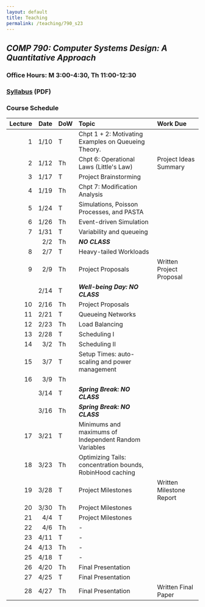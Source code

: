 ```yaml
---
layout: default 
title: Teaching 
permalink: /teaching/790_s23
---
```

## ***COMP 790: Computer Systems Design: A Quantitative Approach***

### Office Hours: M 3:00-4:30, Th 11:00-12:30

### [Syllabus](./syllabus_w_policies.pdf) (PDF)


### Course Schedule

| Lecture | Date | DoW | Topic                                                     | Work Due                 |
| ------: | ---: | :-- | :-------------------------------------------------------- | :----------------------- |
| 1       | 1/10 | T   | Chpt 1 + 2: Motivating Examples on Queueing Theory.       |                          |
| 2       | 1/12 | Th  | Chpt 6: Operational Laws (Little's Law)                   | Project Ideas Summary    |
| 3       | 1/17 | T   | Project Brainstorming                                     |                          |
| 4       | 1/19 | Th  | Chpt 7: Modification Analysis                             |                          |
| 5       | 1/24 | T   | Simulations, Poisson Processes, and PASTA                 |                          |
| 6       | 1/26 | Th  | Event-driven Simulation                                   |                          |
| 7       | 1/31 | T   | Variability and queueing                                  |                          |
|         | 2/2  | Th  | ***NO CLASS***                                            |                          |
| 8       | 2/7  | T   | Heavy-tailed Workloads                                    |                          |
| 9       | 2/9  | Th  | Project Proposals                                         | Written Project Proposal |
|         | 2/14 | T   | ***Well-being Day: NO CLASS***                            |                          |
| 10      | 2/16 | Th  | Project Proposals                                         |                          |
| 11      | 2/21 | T   | Queueing Networks                                         |                          |
| 12      | 2/23 | Th  | Load Balancing                                            |                          |
| 13      | 2/28 | T   | Scheduling I                                              |                          |
| 14      | 3/2  | Th  | Scheduling II                                             |                          |
| 15      | 3/7  | T   | Setup Times: auto-scaling and power management            |                          |
| 16      | 3/9  | Th  |                                                           |                          |
|         | 3/14 | T   | ***Spring Break: NO CLASS***                              |                          |
|         | 3/16 | Th  | ***Spring Break: NO CLASS***                              |                          |
| 17      | 3/21 | T   | Minimums and maximums of Independent Random Variables     |                          |
| 18      | 3/23 | Th  | Optimizing Tails: concentration bounds, RobinHood caching |                          |
| 19      | 3/28 | T   | Project Milestones                                        | Written Milestone Report |
| 20      | 3/30 | Th  | Project Milestones                                        |                          |
| 21      | 4/4  | T   | Project Milestones                                        |                          |
| 22      | 4/6  | Th  | -                                                         |                          |
| 23      | 4/11 | T   | -                                                         |                          |
| 24      | 4/13 | Th  | -                                                         |                          |
| 25      | 4/18 | T   | -                                                         |                          |
| 26      | 4/20 | Th  | Final Presentation                                        |                          |
| 27      | 4/25 | T   | Final Presentation                                        |                          |
| 28      | 4/27 | Th  | Final Presentation                                        | Written Final Paper      |
